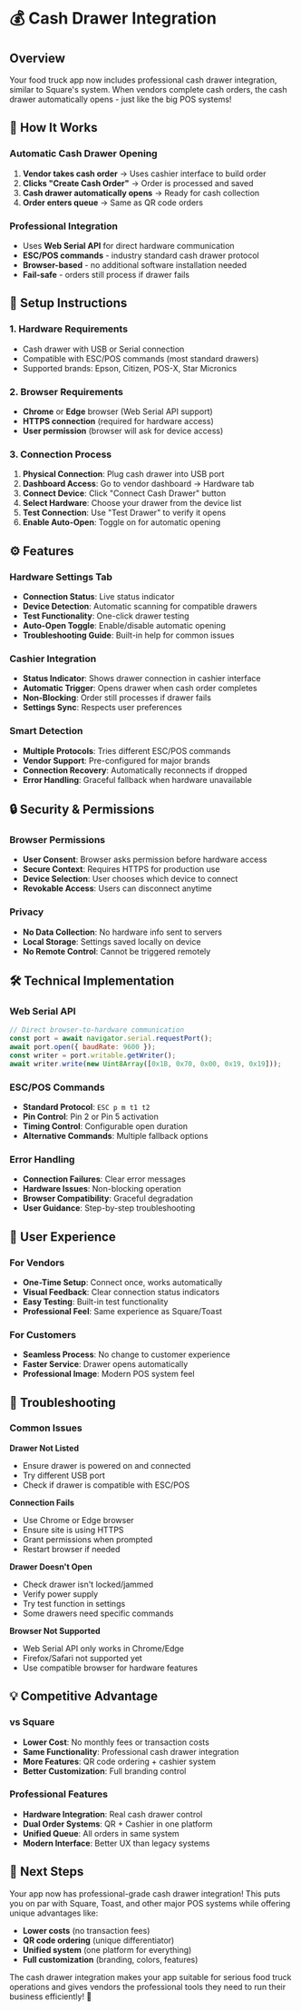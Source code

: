 # 💰 Cash Drawer Integration

## Overview
Your food truck app now includes professional cash drawer integration, similar to Square's system. When vendors complete cash orders, the cash drawer automatically opens - just like the big POS systems!

## 🚀 **How It Works**

### **Automatic Cash Drawer Opening**
1. **Vendor takes cash order** → Uses cashier interface to build order
2. **Clicks "Create Cash Order"** → Order is processed and saved
3. **Cash drawer automatically opens** → Ready for cash collection
4. **Order enters queue** → Same as QR code orders

### **Professional Integration**
- Uses **Web Serial API** for direct hardware communication
- **ESC/POS commands** - industry standard cash drawer protocol
- **Browser-based** - no additional software installation needed
- **Fail-safe** - orders still process if drawer fails

## 🔧 **Setup Instructions**

### **1. Hardware Requirements**
- Cash drawer with USB or Serial connection
- Compatible with ESC/POS commands (most standard drawers)
- Supported brands: Epson, Citizen, POS-X, Star Micronics

### **2. Browser Requirements**  
- **Chrome** or **Edge** browser (Web Serial API support)
- **HTTPS connection** (required for hardware access)
- **User permission** (browser will ask for device access)

### **3. Connection Process**
1. **Physical Connection**: Plug cash drawer into USB port
2. **Dashboard Access**: Go to vendor dashboard → Hardware tab
3. **Connect Device**: Click "Connect Cash Drawer" button
4. **Select Hardware**: Choose your drawer from the device list
5. **Test Connection**: Use "Test Drawer" to verify it opens
6. **Enable Auto-Open**: Toggle on for automatic opening

## ⚙️ **Features**

### **Hardware Settings Tab**
- **Connection Status**: Live status indicator
- **Device Detection**: Automatic scanning for compatible drawers
- **Test Functionality**: One-click drawer testing
- **Auto-Open Toggle**: Enable/disable automatic opening
- **Troubleshooting Guide**: Built-in help for common issues

### **Cashier Integration**
- **Status Indicator**: Shows drawer connection in cashier interface
- **Automatic Trigger**: Opens drawer when cash order completes
- **Non-Blocking**: Order still processes if drawer fails
- **Settings Sync**: Respects user preferences

### **Smart Detection**
- **Multiple Protocols**: Tries different ESC/POS commands
- **Vendor Support**: Pre-configured for major brands
- **Connection Recovery**: Automatically reconnects if dropped
- **Error Handling**: Graceful fallback when hardware unavailable

## 🔒 **Security & Permissions**

### **Browser Permissions**
- **User Consent**: Browser asks permission before hardware access
- **Secure Context**: Requires HTTPS for production use
- **Device Selection**: User chooses which device to connect
- **Revokable Access**: Users can disconnect anytime

### **Privacy**
- **No Data Collection**: No hardware info sent to servers
- **Local Storage**: Settings saved locally on device
- **No Remote Control**: Cannot be triggered remotely

## 🛠️ **Technical Implementation**

### **Web Serial API**
```javascript
// Direct browser-to-hardware communication
const port = await navigator.serial.requestPort();
await port.open({ baudRate: 9600 });
const writer = port.writable.getWriter();
await writer.write(new Uint8Array([0x1B, 0x70, 0x00, 0x19, 0x19]));
```

### **ESC/POS Commands**
- **Standard Protocol**: `ESC p m t1 t2`
- **Pin Control**: Pin 2 or Pin 5 activation
- **Timing Control**: Configurable open duration
- **Alternative Commands**: Multiple fallback options

### **Error Handling**
- **Connection Failures**: Clear error messages
- **Hardware Issues**: Non-blocking operation
- **Browser Compatibility**: Graceful degradation
- **User Guidance**: Step-by-step troubleshooting

## 📱 **User Experience**

### **For Vendors**
- **One-Time Setup**: Connect once, works automatically
- **Visual Feedback**: Clear connection status indicators  
- **Easy Testing**: Built-in test functionality
- **Professional Feel**: Same experience as Square/Toast

### **For Customers**
- **Seamless Process**: No change to customer experience
- **Faster Service**: Drawer opens automatically
- **Professional Image**: Modern POS system feel

## 🔧 **Troubleshooting**

### **Common Issues**

**Drawer Not Listed**
- Ensure drawer is powered on and connected
- Try different USB port
- Check if drawer is compatible with ESC/POS

**Connection Fails**
- Use Chrome or Edge browser
- Ensure site is using HTTPS
- Grant permissions when prompted
- Restart browser if needed

**Drawer Doesn't Open**
- Check drawer isn't locked/jammed
- Verify power supply
- Try test function in settings
- Some drawers need specific commands

**Browser Not Supported**
- Web Serial API only works in Chrome/Edge
- Firefox/Safari not supported yet
- Use compatible browser for hardware features

## 💡 **Competitive Advantage**

### **vs Square**
- **Lower Cost**: No monthly fees or transaction costs
- **Same Functionality**: Professional cash drawer integration
- **More Features**: QR code ordering + cashier system
- **Better Customization**: Full branding control

### **Professional Features**
- **Hardware Integration**: Real cash drawer control
- **Dual Order Systems**: QR + Cashier in one platform
- **Unified Queue**: All orders in same system
- **Modern Interface**: Better UX than legacy systems

## 🚀 **Next Steps**

Your app now has professional-grade cash drawer integration! This puts you on par with Square, Toast, and other major POS systems while offering unique advantages like:

- **Lower costs** (no transaction fees)
- **QR code ordering** (unique differentiator) 
- **Unified system** (one platform for everything)
- **Full customization** (branding, colors, features)

The cash drawer integration makes your app suitable for serious food truck operations and gives vendors the professional tools they need to run their business efficiently! 🎉